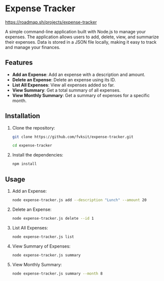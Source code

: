 # Expense Tracker

https://roadmap.sh/projects/expense-tracker

A simple command-line application built with Node.js to manage your expenses. The application allows users to add, delete, view, and summarize their expenses. Data is stored in a JSON file locally, making it easy to track and manage your finances.

## Features

- **Add an Expense**: Add an expense with a description and amount.
- **Delete an Expense**: Delete an expense using its ID.
- **List All Expenses**: View all expenses added so far.
- **View Summary**: Get a total summary of all expenses.
- **View Monthly Summary**: Get a summary of expenses for a specific month.

## Installation

1. Clone the repository:

   ```bash
   git clone https://github.com/fvksit/expense-tracker.git
   
   cd expense-tracker
   ```

2. Install the dependencies:

    ```bash
    npm install
    ```

## Usage

1. Add an Expense:
    ```bash
    node expense-tracker.js add --description "Lunch" --amount 20
    ```

2. Delete an Expense:
    ```bash
    node expense-tracker.js delete --id 1
    ```

3. List All Expenses:
    ```bash
    node expense-tracker.js list
    ```

4. View Summary of Expenses:
    ```bash
    node expense-tracker.js summary
    ```

5. View Monthly Summary:
    ```bash
    node expense-tracker.js summary --month 8
    ```